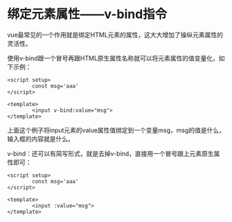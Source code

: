 # 绑定元素属性——v-bind指令


vue最常见的一个作用就是绑定HTML元素的属性，这大大增加了操纵元素属性的灵活性。

使用v-bind跟一个冒号再跟HTML原生属性名称就可以将元素属性的值变量化，如下示例：

```vue
<script setup>
        const msg='aaa'
</script>

<template>
        <input v-bind:value="msg">
</template>
```

上面这个例子将input元素的value属性值绑定到一个变量msg，msg的值是什么，输入框的内容就是什么。

v-bind：还可以有简写形式，就是去掉v-bind，直接用一个冒号跟上元素原生属性即可：

```vue
<script setup>
        const msg='aaa'
</script>

<template>
        <input :value="msg">
</template>
```
